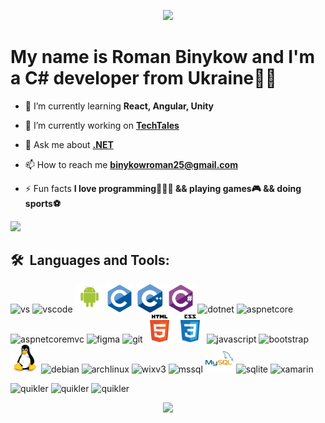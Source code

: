 <p align="center">
  <img src="https://capsule-render.vercel.app/api?type=waving&height=175&color=gradient&text=Hi%20there!&fontAlignY=42&animation=twinkling&fontColor=fff&textBg=false"/>
</p>

<h1 align="left">My name is Roman Binykow and I'm a C# developer from Ukraine💙💛</h2>

- 🌱 I’m currently learning **React, Angular, Unity**

- 🔭 I’m currently working on **[TechTales](https://github.com/Quikler/TechTales)**

- 💬 Ask me about <a href="https://dotnet.microsoft.com/">**.NET**</a>

- 📫 How to reach me **binykowroman25@gmail.com**

- ⚡ Fun facts **I love programming👨🏻‍💻 && playing games🎮 && doing sports⚽**

![](https://komarev.com/ghpvc/?username=Quikler)

<!-- Languages and Tools -->
<h2> 🛠️ &nbsp;Languages and Tools:</h2>
<p>
  <img src="https://upload.wikimedia.org/wikipedia/commons/2/2c/Visual_Studio_Icon_2022.svg" alt="vs" width="45" height="45" />
  <img src="https://cdn.jsdelivr.net/gh/devicons/devicon/icons/vscode/vscode-original.svg" alt="vscode" width="45" height="45"/>
  <img src="https://raw.githubusercontent.com/devicons/devicon/master/icons/android/android-original-wordmark.svg" alt="android" width="45" height="45"/>
  <img src="https://raw.githubusercontent.com/devicons/devicon/master/icons/c/c-original.svg" alt="c" width="45" height="45" />
  <img src="https://raw.githubusercontent.com/devicons/devicon/master/icons/cplusplus/cplusplus-original.svg" alt="cplusplus" width="45" height="45"/>
      <img src="https://raw.githubusercontent.com/devicons/devicon/master/icons/csharp/csharp-original.svg" alt="csharp" width="45" height="45"/>
      <img src="https://upload.wikimedia.org/wikipedia/commons/7/7d/Microsoft_.NET_logo.svg" alt="dotnet" width="45" height="45"/>
      <img src="https://ih0.redbubble.net/image.366684650.5673/flat,1000x1000,075,f.u1.jpg" alt="aspnetcore" width="45" height="45" />
      <img src="https://codeopinion.com/wp-content/uploads/2017/06/Bitmap-MEDIUM_ASP.NET-Core-MVC-Logo_2colors_Square_Boxed_RGB.png" alt="aspnetcoremvc" width="45" height="45"/>
      <img src="https://www.vectorlogo.zone/logos/figma/figma-icon.svg" alt="figma" width="45" height="45"/>
      <img src="https://www.vectorlogo.zone/logos/git-scm/git-scm-icon.svg" alt="git" width="45" height="45"/>
      <img src="https://raw.githubusercontent.com/devicons/devicon/master/icons/html5/html5-original-wordmark.svg" alt="html5" width="45" height="45"/>
      <img src="https://raw.githubusercontent.com/devicons/devicon/master/icons/css3/css3-original-wordmark.svg" alt="css3" width="45" height="45"/>
      <img src="https://2ality.com/2011/10/logo-js/js.jpg" alt="javascript" width="45" height="45"/>
      <img src="https://getbootstrap.com/docs/5.0/assets/brand/bootstrap-social-logo.png" alt="bootstrap" width="45" height="45"/>
      <img src="https://raw.githubusercontent.com/devicons/devicon/master/icons/linux/linux-original.svg" alt="linux" width="45" height="45"/>
      <img src="https://cdn0.iconfinder.com/data/icons/flat-round-system/512/debian-1024.png" alt="debian" width="45" height="45" />
      <img src="https://wiki.installgentoo.com/images/f/f9/Arch-linux-logo.png" alt="archlinux" width="45" height="45" />
      <img src="https://upload.wikimedia.org/wikipedia/commons/1/18/WiX_logo_%282016%2C_black%29.svg" alt="wixv3" width="45" height="45" />
      <img src="https://www.svgrepo.com/show/303229/microsoft-sql-server-logo.svg" alt="mssql" width="45" height="45"/>
      <img src="https://raw.githubusercontent.com/devicons/devicon/master/icons/mysql/mysql-original-wordmark.svg" alt="mysql" width="45" height="45"/>
      <img src="https://www.vectorlogo.zone/logos/sqlite/sqlite-icon.svg" alt="sqlite" width="45" height="45"/>
      <img src="https://raw.githubusercontent.com/detain/svg-logos/780f25886640cef088af994181646db2f6b1a3f8/svg/xamarin.svg" alt="xamarin" width="45" height="45"/>
</p>

<!-- Stats -->
<img src="https://github-readme-stats.vercel.app/api/top-langs?username=quikler&show_icons=true&locale=en&layout=compact&theme=radical" alt="quikler"  />
<img src="https://github-readme-stats.vercel.app/api?username=quikler&show_icons=true&locale=en&theme=radical&rank_icon=github" alt="quikler" />
<img src="https://github-readme-streak-stats.herokuapp.com/?user=quikler&show_icons=true&theme=radical" alt="quikler" />

<!-- Footer -->
<p align="center">
  <img src="https://capsule-render.vercel.app/api?type=waving&height=175&color=gradient&fontAlignY=38&animation=twinkling&fontColor=fff&textBg=false&section=footer"/>
</p>
